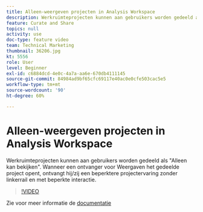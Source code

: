 ```yaml
---
title: Alleen-weergeven projecten in Analysis Workspace
description: Werkruimteprojecten kunnen aan gebruikers worden gedeeld als "Alleen kan bekijken". Wanneer een ontvanger voor Weergaven het gedeelde project opent, ontvangt hij/zij een beperktere projectervaring zonder linkerrail en met beperkte interactie.
feature: Curate and Share
topics: null
activity: use
doc-type: feature video
team: Technical Marketing
thumbnail: 36206.jpg
kt: 5556
role: User
level: Beginner
exl-id: c6884dcd-4e0c-4a7a-aa6e-670db4111145
source-git-commit: 84984ad9bf65cfc69117e40ac0e0cfe503cac5e5
workflow-type: tm+mt
source-wordcount: '90'
ht-degree: 60%

---
```


# Alleen-weergeven projecten in Analysis Workspace

Werkruimteprojecten kunnen aan gebruikers worden gedeeld als &quot;Alleen kan bekijken&quot;. Wanneer een ontvanger voor Weergaven het gedeelde project opent, ontvangt hij/zij een beperktere projectervaring zonder linkerrail en met beperkte interactie.

>[!VIDEO](https://video.tv.adobe.com/v/36206/?quality=12&learn=on)

Zie voor meer informatie de [documentatie](https://experienceleague.adobe.com/docs/analytics/analyze/analysis-workspace/curate-share/view-only-projects.html)
